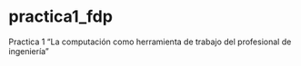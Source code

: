 # practica1_fdp
Practica 1 “La computación como herramienta de trabajo del profesional de ingeniería” 
